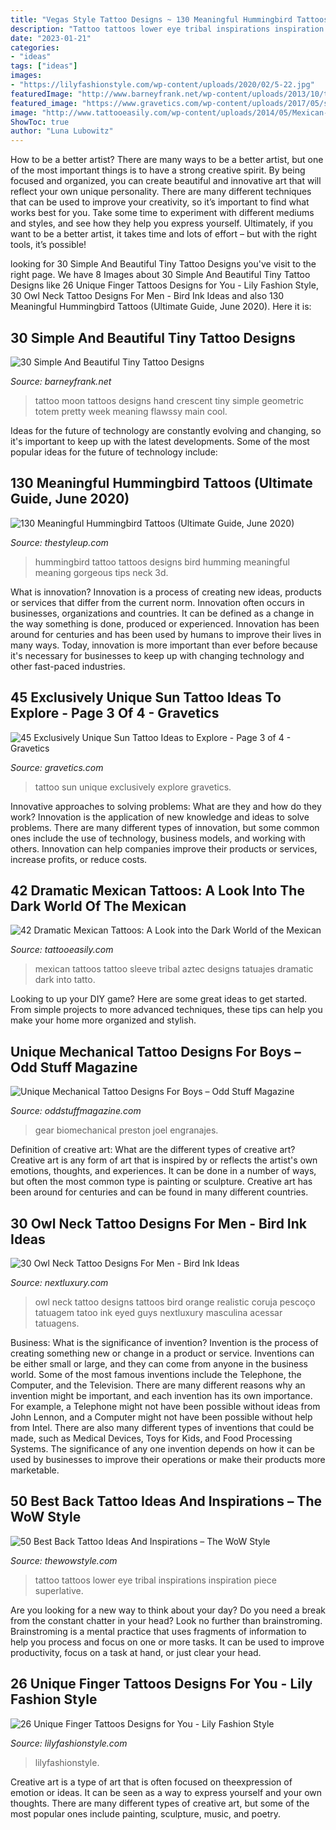 ```yaml
---
title: "Vegas Style Tattoo Designs ~ 130 Meaningful Hummingbird Tattoos (ultimate Guide, June 2020)"
description: "Tattoo tattoos lower eye tribal inspirations inspiration piece superlative"
date: "2023-01-21"
categories:
- "ideas"
tags: ["ideas"]
images:
- "https://lilyfashionstyle.com/wp-content/uploads/2020/02/5-22.jpg"
featuredImage: "http://www.barneyfrank.net/wp-content/uploads/2013/10/tiny-tattoos-4.jpg"
featured_image: "https://www.gravetics.com/wp-content/uploads/2017/05/suntattoo-sunface-sunfacetattoo-colortattoo-backtattoo-bluedoortattoo.jpg"
image: "http://www.tattooeasily.com/wp-content/uploads/2014/05/Mexican-Tattoos-96.jpg"
ShowToc: true
author: "Luna Lubowitz"
---
```



How to be a better artist?
There are many ways to be a better artist, but one of the most important things is to have a strong creative spirit. By being focused and organized, you can create beautiful and innovative art that will reflect your own unique personality. There are many different techniques that can be used to improve your creativity, so it’s important to find what works best for you. Take some time to experiment with different mediums and styles, and see how they help you express yourself. Ultimately, if you want to be a better artist, it takes time and lots of effort – but with the right tools, it’s possible!

	

		
looking for 30 Simple And Beautiful Tiny Tattoo Designs you've visit to the right page. We have 8 Images about 30 Simple And Beautiful Tiny Tattoo Designs like 26 Unique Finger Tattoos Designs for You - Lily Fashion Style, 30 Owl Neck Tattoo Designs For Men - Bird Ink Ideas and also 130 Meaningful Hummingbird Tattoos (Ultimate Guide, June 2020). Here it is:
		
    
## 30 Simple And Beautiful Tiny Tattoo Designs

<img loading=lazy src="http://www.barneyfrank.net/wp-content/uploads/2013/10/tiny-tattoos-4.jpg" onerror="this.onerror=null;this.src='https://tse1.mm.bing.net/th?id=OIP.Yjs9zCuKBfkqvs4fp_JNvwHaJ_&amp;pid=15.1';" alt="30 Simple And Beautiful Tiny Tattoo Designs">

_Source: barneyfrank.net_

>tattoo moon tattoos designs hand crescent tiny simple geometric totem pretty week meaning flawssy main cool. 

	

Ideas for the future of technology are constantly evolving and changing, so it's important to keep up with the latest developments. Some of the most popular ideas for the future of technology include: 

    
## 130 Meaningful Hummingbird Tattoos (Ultimate Guide, June 2020)

<img loading=lazy src="https://thestyleup.com/wp-content/uploads/2015/03/HUMMINGBIRD-TATTOO-DESIGNS-15.jpg" onerror="this.onerror=null;this.src='https://tse3.mm.bing.net/th?id=OIP.BBHvCvqC7q3RZySsjfiURQHaK6&amp;pid=15.1';" alt="130 Meaningful Hummingbird Tattoos (Ultimate Guide, June 2020)">

_Source: thestyleup.com_

>hummingbird tattoo tattoos designs bird humming meaningful meaning gorgeous tips neck 3d. 

	

What is innovation?
Innovation is a process of creating new ideas, products or services that differ from the current norm. Innovation often occurs in businesses, organizations and countries. It can be defined as a change in the way something is done, produced or experienced. 
Innovation has been around for centuries and has been used by humans to improve their lives in many ways. Today, innovation is more important than ever before because it's necessary for businesses to keep up with changing technology and other fast-paced industries.

    
## 45 Exclusively Unique Sun Tattoo Ideas To Explore - Page 3 Of 4 - Gravetics

<img loading=lazy src="https://www.gravetics.com/wp-content/uploads/2017/05/suntattoo-sunface-sunfacetattoo-colortattoo-backtattoo-bluedoortattoo.jpg" onerror="this.onerror=null;this.src='https://tse1.mm.bing.net/th?id=OIP.8P6ZlBAYHIIrRZgdGPcWRQHaHa&amp;pid=15.1';" alt="45 Exclusively Unique Sun Tattoo Ideas to Explore - Page 3 of 4 - Gravetics">

_Source: gravetics.com_

>tattoo sun unique exclusively explore gravetics. 

	

Innovative approaches to solving problems: What are they and how do they work?
Innovation is the application of new knowledge and ideas to solve problems. There are many different types of innovation, but some common ones include the use of technology, business models, and working with others. Innovation can help companies improve their products or services, increase profits, or reduce costs.

    
## 42 Dramatic Mexican Tattoos: A Look Into The Dark World Of The Mexican

<img loading=lazy src="http://www.tattooeasily.com/wp-content/uploads/2014/05/Mexican-Tattoos-96.jpg" onerror="this.onerror=null;this.src='https://tse3.mm.bing.net/th?id=OIP.fA24PiJenZ8R0-MpwGyfmgHaK9&amp;pid=15.1';" alt="42 Dramatic Mexican Tattoos: A Look into the Dark World of the Mexican">

_Source: tattooeasily.com_

>mexican tattoos tattoo sleeve tribal aztec designs tatuajes dramatic dark into tatto. 

	

Looking to up your DIY game? Here are some great ideas to get started. From simple projects to more advanced techniques, these tips can help you make your home more organized and stylish.

    
## Unique Mechanical Tattoo Designs For Boys – Odd Stuff Magazine

<img loading=lazy src="https://oddstuffmagazine.com/wp-content/uploads/2013/09/Bio-mechanical-Tattoo-17-600x800.jpg" onerror="this.onerror=null;this.src='https://tse3.mm.bing.net/th?id=OIP.Cq8GqEJu2NFrPkgzWhJMCgHaJ4&amp;pid=15.1';" alt="Unique Mechanical Tattoo Designs For Boys – Odd Stuff Magazine">

_Source: oddstuffmagazine.com_

>gear biomechanical preston joel engranajes. 

	

Definition of creative art: What are the different types of creative art?
Creative art is any form of art that is inspired by or reflects the artist's own emotions, thoughts, and experiences. It can be done in a number of ways, but often the most common type is painting or sculpture. Creative art has been around for centuries and can be found in many different countries.

    
## 30 Owl Neck Tattoo Designs For Men - Bird Ink Ideas

<img loading=lazy src="http://nextluxury.com/wp-content/uploads/guys-orange-eyed-owl-neck-tattoos-with-realistic-design.jpg" onerror="this.onerror=null;this.src='https://tse1.mm.bing.net/th?id=OIP.wZjfGBpA8L-gJr7Gn66t2AAAAA&amp;pid=15.1';" alt="30 Owl Neck Tattoo Designs For Men - Bird Ink Ideas">

_Source: nextluxury.com_

>owl neck tattoo designs tattoos bird orange realistic coruja pescoço tatuagem tatoo ink eyed guys nextluxury masculina acessar tatuagens. 

	

Business: What is the significance of invention?
Invention is the process of creating something new or change in a product or service. Inventions can be either small or large, and they can come from anyone in the business world. Some of the most famous inventions include the Telephone, the Computer, and the Television. There are many different reasons why an invention might be important, and each invention has its own importance. For example, a Telephone might not have been possible without ideas from John Lennon, and a Computer might not have been possible without help from Intel. 
There are also many different types of inventions that could be made, such as Medical Devices, Toys for Kids, and Food Processing Systems. The significance of any one invention depends on how it can be used by businesses to improve their operations or make their products more marketable.

    
## 50 Best Back Tattoo Ideas And Inspirations – The WoW Style

<img loading=lazy src="http://thewowstyle.com/wp-content/uploads/2015/01/full-lower-back-tribal-tattoo.jpg" onerror="this.onerror=null;this.src='https://tse4.mm.bing.net/th?id=OIP.uZjOGU3PkQ056nqPtJ2a4wHaK-&amp;pid=15.1';" alt="50 Best Back Tattoo Ideas And Inspirations – The WoW Style">

_Source: thewowstyle.com_

>tattoo tattoos lower eye tribal inspirations inspiration piece superlative. 

	

Are you looking for a new way to think about your day? Do you need a break from the constant chatter in your head? Look no further than brainstroming. Brainstroming is a mental practice that uses fragments of information to help you process and focus on one or more tasks. It can be used to improve productivity, focus on a task at hand, or just clear your head.

    
## 26 Unique Finger Tattoos Designs For You - Lily Fashion Style

<img loading=lazy src="https://lilyfashionstyle.com/wp-content/uploads/2020/02/5-22.jpg" onerror="this.onerror=null;this.src='https://tse3.mm.bing.net/th?id=OIP.HscERsIl4_lONIPzCt6WuwHaKZ&amp;pid=15.1';" alt="26 Unique Finger Tattoos Designs for You - Lily Fashion Style">

_Source: lilyfashionstyle.com_

>lilyfashionstyle. 

	

Creative art is a type of art that is often focused on theexpression of emotion or ideas. It can be seen as a way to express yourself and your own thoughts. There are many different types of creative art, but some of the most popular ones include painting, sculpture, music, and poetry.

